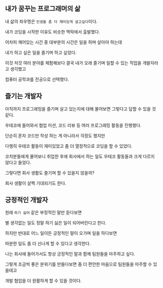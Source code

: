 ## 내가 꿈꾸는 프로그래머의 삶

내 삶의 좌우명은 `인생을 좀 더 재미있게 살고싶다`이다.

내가 코딩을 시작한 이유도 비슷한 맥락에서 출발했다.

어차피 깨어있는 시간 중 대부분의 시간은 일을 하며 살아야 하는데

내가 하고 싶은 일을 즐기며 하고 싶었다.

이것 저것 여러 분야를 체험해보다 결국 내가 오래 즐기며 일할 수 있는 직업을 개발자라고 생각했고

컴퓨터 공학과를 전공으로 선택했다.

## 즐기는 개발자

아직까지 프로그래밍을 즐기며 살고 있는지에 대해 물어보면 그렇다고 답할 수 있을 것 같다.

우테코에 들어와서 협업 미션, 코드 리뷰 등 여러 프로그래밍 활동을 진행했다.

단순히 혼자 코드만 작성 하는 게 아니라서 걱정도 했지만

다행히 우테코 활동이 재미있었고 좀 더 열정적으로 코딩을 할 수 있었다.

코치분들에게 물어보니 취업한 후에 회사에서 하는 일도 우테코 활동들과 크게 다르지 않다고 들었다.

그렇다면 회사 생활도 즐기며 할 수 있을지 않을까?

회사 생활이 살짝 기대되기도 한다.

## 긍정적인 개발자

원래 `하기 싫어` 같은 부정적인 말만 듣다보면

별 생각없는 일도 정말 하기 싫은 일이 되어버린다고 한다.

하지만 반대로 어느 일이든 긍정적인 말이 오가며 일을 하다보면

따분한 일도 좀 더 신나게 할 수 있다고 생각한다.

나는 회사에 들어가서도 항상 긍정적인 말과 함께 팀원들을 마주하고 싶다.

그렇게 조금씩 좋은 분위기를 만들다보면 좀 더 편안한 마음으로 팀원들을 마주할 수 있을테고

개발 협업을 더 원활하게 할 수 있을 것이다.
